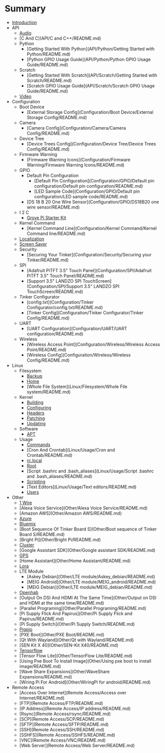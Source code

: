 # Summary

* [Introduction](README.md)
* API
    * [Audio](API/audio/README.md)
    * [C And C](API/C and C++/README.md)
    * Python
        * [Getting Started With Python](API/Python/Getting Started with Python/README.md)
        * [Python GPIO Usage Guide](API/Python/Python GPIO Usage Guide/README.md)
    * Scratch
        * [Getting Started With Scratch](API/Scratch/Getting Started with Scratch/README.md)
        * [Scratch GPIO Usage Guide](API/Scratch/Scratch GPIO Usage Guide/README.md)
    * [Video](API/video/README.md)
* Configuration
    * Boot Device
        * [External Storage Config](Configuration/Boot Device/External Storage Config/README.md)
    * Camera
        * [Camera Config](Configuration/Camera/Camera Config/README.md)
    * Device Tree
        * [Device Trees Config](Configuration/Device Tree/Device Trees Config/README.md)
    * Firmware Warning
        * [Firmware Warning Icons](Configuration/Firmware Warning/Firmware Warning Icons/README.md)
    * GPIO
        * Default Pin Configuration
            * [Default Pin Configuration](Configuration/GPIO/Default pin configuration/Default pin configuration/README.md)
            * [LED Sample Code](Configuration/GPIO/Default pin configuration/LED sample code/README.md)
        * [DS 18 B 20 One Wire Sensor](Configuration/GPIO/DS18B20 one wire sensor/README.md)
    * I 2 C
        * [Grove Pi Starter Kit](Configuration/i2c/GrovePi_starter_kit/README.md)
    * Kernel Command
        * [Kernel Command Line](Configuration/Kernel Command/Kernel Command line/README.md)
    * [Localization](Configuration/Localization/README.md)
    * [Screen Saver](Configuration/ScreenSaver/README.md)
    * Security
        * [Securing Your Tinker](Configuration/Security/Securing your Tinker/README.md)
    * SPI
        * [Adafruit PiTFT 3.5" Touch Panel](Configuration/SPI/Adafruit PiTFT 3.5" Touch Panel/README.md)
        * [Support 3.5" LANDZO SPI TouchScreen](Configuration/SPI/Support 3.5" LANDZO SPI TouchScreen/README.md)
    * Tinker Configurator
        * [config.txt](Configuration/Tinker Configurator/config.txt/README.md)
        * [Tinker Config](Configuration/Tinker Configurator/Tinker Config/README.md)
    * UART
        * [UART Configuration](Configuration/UART/UART configuration/README.md)
    * Wireless
        * [Wireless Access Point](Configuration/Wireless/Wireless Access Point/README.md)
        * [Wireless Config](Configuration/Wireless/Wireless Config/README.md)
* Linux
    * Filesystem
        * [Backup](Linux/Filesystem/Backup/README.md)
        * [Home](Linux/Filesystem/Home/README.md)
        * [Whole File System](Linux/Filesystem/Whole File system/README.md)
    * Kernel
        * [Building](Linux/Kernel/Building/README.md)
        * [Configuring](Linux/Kernel/Configuring/README.md)
        * [Headers](Linux/Kernel/Headers/README.md)
        * [Patching](Linux/Kernel/Patching/README.md)
        * [Updating](Linux/Kernel/Updating/README.md)
    * Software
        * [APT](Linux/Software/APT/README.md)
    * Usage
        * [Commands](Linux/Usage/Commands/README.md)
        * [Cron And Crontab](Linux/Usage/Cron and Crontab/README.md)
        * [rc.local](Linux/Usage/rc.local/README.md)
        * [Root](Linux/Usage/Root/README.md)
        * [Script .bashrc and .bash_aliases](Linux/Usage/Script .bashrc and .bash_aliases/README.md)
        * [Scripting](Linux/Usage/Scripting/README.md)
        * [Text Editors](Linux/Usage/Text editors/README.md)
        * [Users](Linux/Usage/Users/README.md)
* Other
    * [1 Wire](Other/1-wire/README.md)
    * [Alexa Voice Service](Other/Alexa Voice Service/README.md)
    * [Amazon AWS](Other/Amazon AWS/README.md)
    * [Azure](Other/Azure/README.md)
    * [Bluemix](Other/bluemix/README.md)
    * [Boot Sequence Of Tinker Board S](Other/Boot sequence of Tinker Board S/README.md)
    * [Bright Pi](Other/Bright Pi/README.md)
    * [Cluster](Other/Cluster/README.md)
    * [Google Assistant SDK](Other/Google assistant SDK/README.md)
    * [GPS](Other/GPS/README.md)
    * [Home Assistant](Other/Home Assistant/README.md)
    * [Lora](Other/Lora/README.md)
    * LTE Module
        * [Askey Debian](Other/LTE module/Askey_debian/README.md)
        * [MEIG Android](Other/LTE module/MEIG_android/README.md)
        * [MEIG Debian](Other/LTE module/MEIG_debian/README.md)
    * [Openhab](Other/Openhab/README.md)
    * [Output On DSI And HDMI At The Same Time](Other/Output on DSI and HDMI at the same time/README.md)
    * [Parallel Programing](Other/Parallel Programing/README.md)
    * [Pi Supply Flick And Papirus](Other/Pi Supply Flick and Papirus/README.md)
    * [Pi Supply Switch](Other/Pi Supply Switch/README.md)
    * [Pigpio](Other/pigpio/README.md)
    * [PXE Boot](Other/PXE Boot/README.md)
    * [Qt With Wayland](Other/Qt with Wayland/README.md)
    * [SEN Kit X 40](Other/SEN-Kit X40/README.md)
    * [Tensorflow](Other/Tensorflow/README.md)
    * [Tensor Flow Lite](Other/TensorFlow Lite/README.md)
    * [Using Pxe Boot To Install Image](Other/Using pxe boot to install image/README.md)
    * [Wave Share Expansions](Other/WaveShare Expansions/README.md)
    * [Wiring Pi For Android](Other/WiringPi for android/README.md)
* Remote Access
    * [Access Over Internet](Remote Access/Access over Internet/README.md)
    * [FTP](Remote Access/FTP/README.md)
    * [IP Address](Remote Access/IP address/README.md)
    * [Rsync](Remote Access/rsync/README.md)
    * [SCP](Remote Access/SCP/README.md)
    * [SFTP](Remote Access/SFTP/README.md)
    * [SSH](Remote Access/SSH/README.md)
    * [SSHFS](Remote Access/SSHFS/README.md)
    * [VNC](Remote Access/VNC/README.md)
    * [Web Server](Remote Access/Web Server/README.md)


